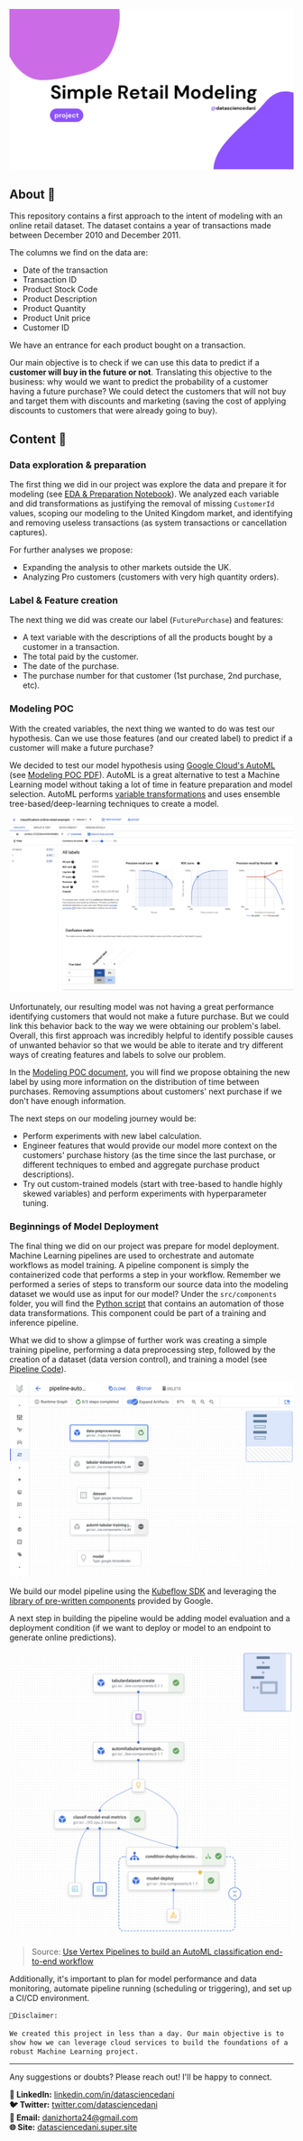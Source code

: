 ![](assets/images/cover.png)
## About 🔎

This repository contains a first approach to the intent of modeling with an online retail dataset. The dataset contains a year of transactions made between December 2010 and December 2011.

The columns we find on the data are: 
- Date of the transaction
- Transaction ID
- Product Stock Code
- Product Description
- Product Quantity
- Product Unit price
- Customer ID

We have an entrance for each product bought on a transaction.

Our main objective is to check if we can use this data to predict if a **customer will buy in the future or not**. Translating this objective to the business: why would we want to predict the probability of a customer having a future purchase? We could detect the customers that will not buy and target them with discounts and marketing (saving the cost of applying discounts to customers that were already going to buy).

## Content 🚀

### Data exploration & preparation 

The first thing we did in our project was explore the data and prepare it for modeling (see [EDA & Preparation Notebook](notebooks/00_eda_and_prep.ipynb)). We analyzed each variable and did transformations as justifying the removal of missing `CustomerId` values, scoping our modeling to the United Kingdom market, and identifying and removing useless transactions (as system transactions or cancellation captures).

For further analyses we propose: 
- Expanding the analysis to other markets outside the UK.
- Analyzing Pro customers (customers with very high quantity orders).

### Label & Feature creation

The next thing we did was create our label (`FuturePurchase`) and features:
- A text variable with the descriptions of all the products bought by a customer in a transaction.
- The total paid by the customer.
- The date of the purchase.
- The purchase number for that customer (1st purchase, 2nd purchase, etc).

### Modeling POC

With the created variables, the next thing we wanted to do was test our hypothesis. Can we use those features (and our created label) to predict if a customer will make a future purchase?

We decided to test our model hypothesis using [Google Cloud's AutoML](https://cloud.google.com/vertex-ai/docs/tabular-data/tabular101) (see [Modeling POC PDF](assets/docs/00_modeling_poc_automl.pdf)). AutoML is a great alternative to test a Machine Learning model without taking a lot of time in feature preparation and model selection. AutoML performs [variable transformations](https://cloud.google.com/vertex-ai/docs/datasets/data-types-tabular) and uses ensemble tree-based/deep-learning techniques to create a model.

![Alt text](assets/images/automl.png)

Unfortunately, our resulting model was not having a great performance identifying customers that would not make a future purchase. But we could link this behavior back to the way we were obtaining our problem's label. Overall, this first approach was incredibly helpful to identify possible causes of unwanted behavior so that we would be able to iterate and try different ways of creating features and labels to solve our problem. 

In the [Modeling POC document](assets/docs/00_modeling_poc_automl.pdf), you will find we propose obtaining the new label by using more information on the distribution of time between purchases. Removing assumptions about customers' next purchase if we don't have enough information.

The next steps on our modeling journey would be:
- Perform experiments with new label calculation.
- Engineer features that would provide our model more context on the customers' purchase history (as the time since the last purchase, or different techniques to embed and aggregate purchase product descriptions).
- Try out custom-trained models (start with tree-based to handle highly skewed variables) and perform experiments with hyperparameter tuning.

### Beginnings of Model Deployment

The final thing we did on our project was prepare for model deployment. Machine Learning pipelines are used to orchestrate and automate workflows as model training. A pipeline component is simply the containerized code that performs a step in your workflow. Remember we performed a series of steps to transform our source data into the modeling dataset we would use as input for our model? Under the `src/components` folder, you will find the [Python script](src/components/data_preprocessing_00.py) that contains an automation of those data transformations. This component could be part of a training and inference pipeline. 

What we did to show a glimpse of further work was creating a simple training pipeline, performing a data preprocessing step, followed by the creation of a dataset (data version control), and training a model (see [Pipeline Code](src/pipeline.py)).

![Alt text](assets/images/vertex-pipeline.png)

We build our model pipeline using the [Kubeflow SDK](https://cloud.google.com/vertex-ai/docs/pipelines/build-pipeline#build-pipeline) and leveraging the [library of pre-written components](https://cloud.google.com/vertex-ai/docs/pipelines/gcpc-list) provided by Google.

A next step in building the pipeline would be adding model evaluation and a deployment condition (if we want to deploy or model to an endpoint to generate online predictions).

![Alt text](assets/images/complete-vertex-pipeline.png)

> Source: [Use Vertex Pipelines to build an AutoML classification end-to-end workflow](https://cloud.google.com/blog/topics/developers-practitioners/use-vertex-pipelines-build-automl-classification-end-end-workflow)

Additionally, it's important to plan for model performance and data monitoring, automate pipeline running (scheduling or triggering), and set up a CI/CD environment.

    🚨Disclaimer:

    We created this project in less than a day. Our main objective is to show how we can leverage cloud services to build the foundations of a robust Machine Learning project.  

- - -
Any suggestions or doubts? Please reach out! I'll be happy to connect.

**👥 LinkedIn:** [linkedin.com/in/datasciencedani](http://www.linkedin.com/in/datasciencedani)  
**🐦 Twitter:** [twitter.com/datasciencedani](https://twitter.com/datasciencedani)  
**📨 Email:** [danizhorta24@gmail.com](danizhorta24@gmail.com)  
**🌐 Site:** [datasciencedani.super.site](https://datasciencedani.super.site)
